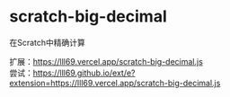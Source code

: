 # scratch-big-decimal

在Scratch中精确计算

扩展：<https://lll69.vercel.app/scratch-big-decimal.js>  
尝试：<https://lll69.github.io/ext/e?extension=https://lll69.vercel.app/scratch-big-decimal.js>

